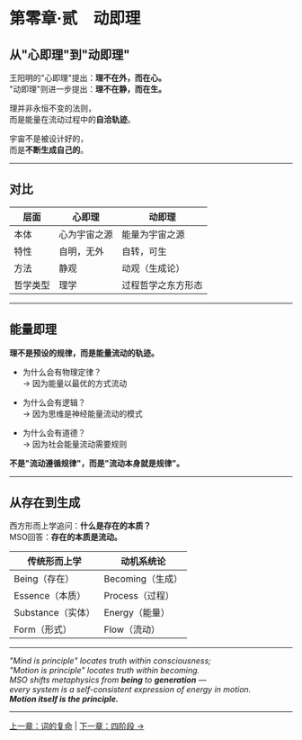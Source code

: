 # 第零章·贰　动即理

## 从"心即理"到"动即理"

王阳明的"心即理"提出：**理不在外，而在心。**  
"动即理"则进一步提出：**理不在静，而在生。**

理并非永恒不变的法则，  
而是能量在流动过程中的**自洽轨迹**。

宇宙不是被设计好的，  
而是**不断生成自己的**。

---

## 对比

| 层面 | 心即理 | 动即理 |
|------|--------|--------|
| 本体 | 心为宇宙之源 | 能量为宇宙之源 |
| 特性 | 自明，无外 | 自转，可生 |
| 方法 | 静观 | 动观（生成论）|
| 哲学类型 | 理学 | 过程哲学之东方形态 |

---

## 能量即理

**理不是预设的规律，而是能量流动的轨迹。**

- 为什么会有物理定律？  
  → 因为能量以最优的方式流动

- 为什么会有逻辑？  
  → 因为思维是神经能量流动的模式

- 为什么会有道德？  
  → 因为社会能量流动需要规则

**不是"流动遵循规律"，而是"流动本身就是规律"。**

---

## 从存在到生成

西方形而上学追问：**什么是存在的本质？**  
MSO回答：**存在的本质是流动。**

| 传统形而上学 | 动机系统论 |
|------------|-----------|
| Being（存在） | Becoming（生成）|
| Essence（本质）| Process（过程）|
| Substance（实体）| Energy（能量）|
| Form（形式）| Flow（流动）|

---

*"Mind is principle" locates truth within consciousness;  
"Motion is principle" locates truth within becoming.  
MSO shifts metaphysics from **being** to **generation** —  
every system is a self-consistent expression of energy in motion.  
**Motion itself is the principle.***

---

[上一章：词的复命](ch00-restoration.md) | [下一章：四阶段 →](ch00c-four-stages.md)
